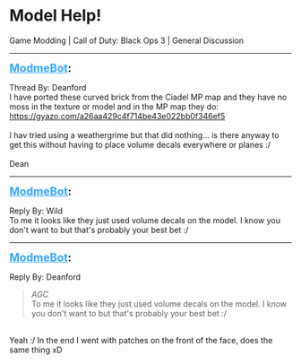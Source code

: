 # Model Help!
Game Modding | Call of Duty: Black Ops 3 | General Discussion

---
<strong style="font-size: 1.4em;"><span style="text-decoration: underline;text-decoration-color: #34a7f9;"><span style="color:#34a7f9;">ModmeBot</span></span>:</strong>

<p>Thread By: Deanford<br />I have ported these curved brick from the Ciadel MP map and they have no moss in the texture or model and in the MP map they do: <a href="https://gyazo.com/a26aa429c4f714be43e022bb0f346ef5">https://gyazo.com/a26aa429c4f714be43e022bb0f346ef5</a><br /> <br />I hav tried using a weathergrime but that did nothing... is there anyway to get this without having to place volume decals everywhere or planes :/<br /> <br />Dean</p>

---
<strong style="font-size: 1.4em;"><span style="text-decoration: underline;text-decoration-color: #34a7f9;"><span style="color:#34a7f9;">ModmeBot</span></span>:</strong>

<p>Reply By: Wild<br />To me it looks like they just used volume decals on the model. I know you don&#39;t want to but that&#39;s probably your best bet :/</p>

---
<strong style="font-size: 1.4em;"><span style="text-decoration: underline;text-decoration-color: #34a7f9;"><span style="color:#34a7f9;">ModmeBot</span></span>:</strong>

<p>Reply By: Deanford<br /><blockquote><em>AGC</em><br />To me it looks like they just used volume decals on the model. I know you don&#39;t want to but that&#39;s probably your best bet :/</blockquote><br /> Yeah :/ In the end I went with patches on the front of the face, does the same thing xD</p>
